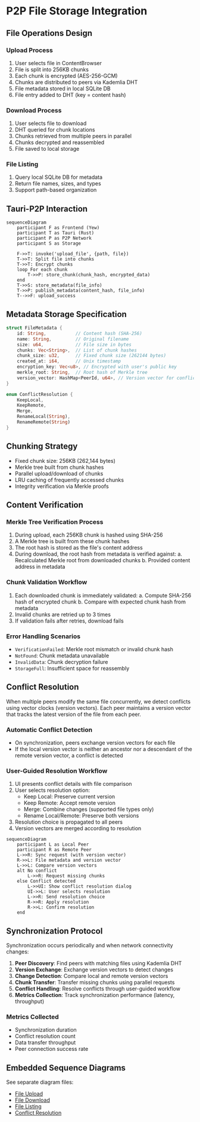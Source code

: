 # P2P File Storage Integration

## File Operations Design

### Upload Process
1. User selects file in ContentBrowser
2. File is split into 256KB chunks
3. Each chunk is encrypted (AES-256-GCM)
4. Chunks are distributed to peers via Kademlia DHT
5. File metadata stored in local SQLite DB
6. File entry added to DHT (key = content hash)

### Download Process
1. User selects file to download
2. DHT queried for chunk locations
3. Chunks retrieved from multiple peers in parallel
4. Chunks decrypted and reassembled
5. File saved to local storage

### File Listing
1. Query local SQLite DB for metadata
2. Return file names, sizes, and types
3. Support path-based organization

## Tauri-P2P Interaction

```mermaid
sequenceDiagram
    participant F as Frontend (Yew)
    participant T as Tauri (Rust)
    participant P as P2P Network
    participant S as Storage
    
    F->>T: invoke('upload_file', {path, file})
    T->>T: Split file into chunks
    T->>T: Encrypt chunks
    loop For each chunk
        T->>P: store_chunk(chunk_hash, encrypted_data)
    end
    T->>S: store_metadata(file_info)
    T->>P: publish_metadata(content_hash, file_info)
    T-->>F: upload_success
```

## Metadata Storage Specification

```rust
struct FileMetadata {
    id: String,           // Content hash (SHA-256)
    name: String,         // Original filename
    size: u64,            // File size in bytes
    chunks: Vec<String>,  // List of chunk hashes
    chunk_size: u32,      // Fixed chunk size (262144 bytes)
    created_at: i64,      // Unix timestamp
    encryption_key: Vec<u8>, // Encrypted with user's public key
    merkle_root: String,  // Root hash of Merkle tree
    version_vector: HashMap<PeerId, u64>, // Version vector for conflict detection
}

enum ConflictResolution {
    KeepLocal,
    KeepRemote,
    Merge,
    RenameLocal(String),
    RenameRemote(String)
}
```

## Chunking Strategy

- Fixed chunk size: 256KB (262,144 bytes)
- Merkle tree built from chunk hashes
- Parallel upload/download of chunks
- LRU caching of frequently accessed chunks
- Integrity verification via Merkle proofs

## Content Verification

### Merkle Tree Verification Process
1. During upload, each 256KB chunk is hashed using SHA-256
2. A Merkle tree is built from these chunk hashes
3. The root hash is stored as the file's content address
4. During download, the root hash from metadata is verified against:
   a. Recalculated Merkle root from downloaded chunks
   b. Provided content address in metadata

### Chunk Validation Workflow
1. Each downloaded chunk is immediately validated:
   a. Compute SHA-256 hash of encrypted chunk
   b. Compare with expected chunk hash from metadata
2. Invalid chunks are retried up to 3 times
3. If validation fails after retries, download fails

### Error Handling Scenarios
- `VerificationFailed`: Merkle root mismatch or invalid chunk hash
- `NotFound`: Chunk metadata unavailable
- `InvalidData`: Chunk decryption failure
- `StorageFull`: Insufficient space for reassembly

## Conflict Resolution

When multiple peers modify the same file concurrently, we detect conflicts using vector clocks (version vectors). Each peer maintains a version vector that tracks the latest version of the file from each peer.

### Automatic Conflict Detection
- On synchronization, peers exchange version vectors for each file
- If the local version vector is neither an ancestor nor a descendant of the remote version vector, a conflict is detected

### User-Guided Resolution Workflow
1. UI presents conflict details with file comparison
2. User selects resolution option:
   - Keep Local: Preserve current version
   - Keep Remote: Accept remote version
   - Merge: Combine changes (supported file types only)
   - Rename Local/Remote: Preserve both versions
3. Resolution choice is propagated to all peers
4. Version vectors are merged according to resolution

```mermaid
sequenceDiagram
    participant L as Local Peer
    participant R as Remote Peer
    L->>R: Sync request (with version vector)
    R->>L: File metadata and version vector
    L->>L: Compare version vectors
    alt No conflict
        L->>R: Request missing chunks
    else Conflict detected
        L->>UI: Show conflict resolution dialog
        UI->>L: User selects resolution
        L->>R: Send resolution choice
        R->>R: Apply resolution
        R->>L: Confirm resolution
    end
```

## Synchronization Protocol

Synchronization occurs periodically and when network connectivity changes:

1. **Peer Discovery**: Find peers with matching files using Kademlia DHT
2. **Version Exchange**: Exchange version vectors to detect changes
3. **Change Detection**: Compare local and remote version vectors
4. **Chunk Transfer**: Transfer missing chunks using parallel requests
5. **Conflict Handling**: Resolve conflicts through user-guided workflow
6. **Metrics Collection**: Track synchronization performance (latency, throughput)

### Metrics Collected
- Synchronization duration
- Conflict resolution count
- Data transfer throughput
- Peer connection success rate

## Embedded Sequence Diagrams

See separate diagram files:
- [File Upload](diagrams/file-upload.mmd)
- [File Download](diagrams/file-download.mmd)
- [File Listing](diagrams/file-listing.mmd)
- [Conflict Resolution](diagrams/conflict-resolution.mmd)